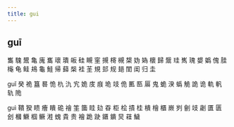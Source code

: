 ```yaml
---
title: gui
---
```


## guī
雟
騩
鬹
亀
廆
巂
瓌
璝
皈
硅
瞡
窐
摫
槣
槻
槼
妫
媯
櫰
歸
鬶
珪
嶲
瑰
嫢
嬀
傀
胿
櫷
龟
鲑
鳺
龜
鮭
帰
蘬
椝
袿
茥
規
邽
规
郌
閨
闺
归
圭





guǐ
癸
祪
簋
晷
恑
朹
氿
宄
姽
庋
庪
垝
攱
佹
匭
匦
厬
鬼
蛫
湀
蟡
觤
詭
诡
軌
軓
轨
陒


















guì
鞼
猤
瞆
癐
瞶
硊
禬
筀
簂
眭
攰
昋
柜
桧
撌
桂
樻
檜
櫃
嶡
刿
劊
攱
劌
匱
匮
刽
槶
鱖
椢
鳜
溎
螝
貴
贵
襘
跪
趹
鑎
鐀
炅
蓕
鱥
